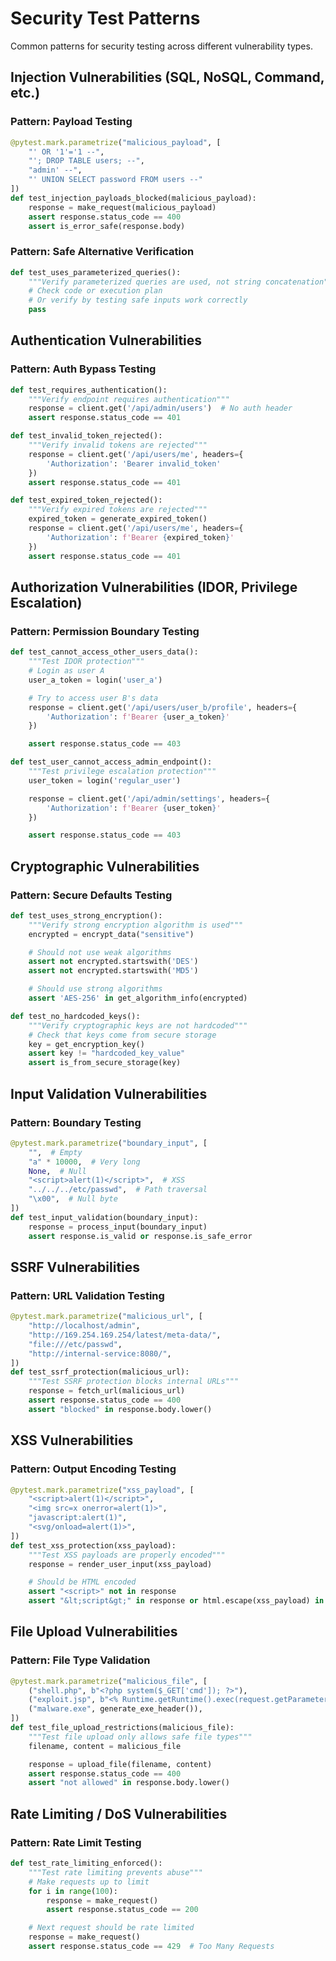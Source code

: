 # Security Test Patterns

Common patterns for security testing across different vulnerability types.

## Injection Vulnerabilities (SQL, NoSQL, Command, etc.)

### Pattern: Payload Testing
```python
@pytest.mark.parametrize("malicious_payload", [
    "' OR '1'='1 --",
    "'; DROP TABLE users; --",
    "admin' --",
    "' UNION SELECT password FROM users --"
])
def test_injection_payloads_blocked(malicious_payload):
    response = make_request(malicious_payload)
    assert response.status_code == 400
    assert is_error_safe(response.body)
```

### Pattern: Safe Alternative Verification
```python
def test_uses_parameterized_queries():
    """Verify parameterized queries are used, not string concatenation"""
    # Check code or execution plan
    # Or verify by testing safe inputs work correctly
    pass
```

## Authentication Vulnerabilities

### Pattern: Auth Bypass Testing
```python
def test_requires_authentication():
    """Verify endpoint requires authentication"""
    response = client.get('/api/admin/users')  # No auth header
    assert response.status_code == 401

def test_invalid_token_rejected():
    """Verify invalid tokens are rejected"""
    response = client.get('/api/users/me', headers={
        'Authorization': 'Bearer invalid_token'
    })
    assert response.status_code == 401

def test_expired_token_rejected():
    """Verify expired tokens are rejected"""
    expired_token = generate_expired_token()
    response = client.get('/api/users/me', headers={
        'Authorization': f'Bearer {expired_token}'
    })
    assert response.status_code == 401
```

## Authorization Vulnerabilities (IDOR, Privilege Escalation)

### Pattern: Permission Boundary Testing
```python
def test_cannot_access_other_users_data():
    """Test IDOR protection"""
    # Login as user A
    user_a_token = login('user_a')

    # Try to access user B's data
    response = client.get('/api/users/user_b/profile', headers={
        'Authorization': f'Bearer {user_a_token}'
    })

    assert response.status_code == 403

def test_user_cannot_access_admin_endpoint():
    """Test privilege escalation protection"""
    user_token = login('regular_user')

    response = client.get('/api/admin/settings', headers={
        'Authorization': f'Bearer {user_token}'
    })

    assert response.status_code == 403
```

## Cryptographic Vulnerabilities

### Pattern: Secure Defaults Testing
```python
def test_uses_strong_encryption():
    """Verify strong encryption algorithm is used"""
    encrypted = encrypt_data("sensitive")

    # Should not use weak algorithms
    assert not encrypted.startswith('DES')
    assert not encrypted.startswith('MD5')

    # Should use strong algorithms
    assert 'AES-256' in get_algorithm_info(encrypted)

def test_no_hardcoded_keys():
    """Verify cryptographic keys are not hardcoded"""
    # Check that keys come from secure storage
    key = get_encryption_key()
    assert key != "hardcoded_key_value"
    assert is_from_secure_storage(key)
```

## Input Validation Vulnerabilities

### Pattern: Boundary Testing
```python
@pytest.mark.parametrize("boundary_input", [
    "",  # Empty
    "a" * 10000,  # Very long
    None,  # Null
    "<script>alert(1)</script>",  # XSS
    "../../../etc/passwd",  # Path traversal
    "\x00",  # Null byte
])
def test_input_validation(boundary_input):
    response = process_input(boundary_input)
    assert response.is_valid or response.is_safe_error
```

## SSRF Vulnerabilities

### Pattern: URL Validation Testing
```python
@pytest.mark.parametrize("malicious_url", [
    "http://localhost/admin",
    "http://169.254.169.254/latest/meta-data/",
    "file:///etc/passwd",
    "http://internal-service:8080/",
])
def test_ssrf_protection(malicious_url):
    """Test SSRF protection blocks internal URLs"""
    response = fetch_url(malicious_url)
    assert response.status_code == 400
    assert "blocked" in response.body.lower()
```

## XSS Vulnerabilities

### Pattern: Output Encoding Testing
```python
@pytest.mark.parametrize("xss_payload", [
    "<script>alert(1)</script>",
    "<img src=x onerror=alert(1)>",
    "javascript:alert(1)",
    "<svg/onload=alert(1)>",
])
def test_xss_protection(xss_payload):
    """Test XSS payloads are properly encoded"""
    response = render_user_input(xss_payload)

    # Should be HTML encoded
    assert "<script>" not in response
    assert "&lt;script&gt;" in response or html.escape(xss_payload) in response
```

## File Upload Vulnerabilities

### Pattern: File Type Validation
```python
@pytest.mark.parametrize("malicious_file", [
    ("shell.php", b"<?php system($_GET['cmd']); ?>"),
    ("exploit.jsp", b"<% Runtime.getRuntime().exec(request.getParameter(\"cmd\")); %>"),
    ("malware.exe", generate_exe_header()),
])
def test_file_upload_restrictions(malicious_file):
    """Test file upload only allows safe file types"""
    filename, content = malicious_file

    response = upload_file(filename, content)
    assert response.status_code == 400
    assert "not allowed" in response.body.lower()
```

## Rate Limiting / DoS Vulnerabilities

### Pattern: Rate Limit Testing
```python
def test_rate_limiting_enforced():
    """Test rate limiting prevents abuse"""
    # Make requests up to limit
    for i in range(100):
        response = make_request()
        assert response.status_code == 200

    # Next request should be rate limited
    response = make_request()
    assert response.status_code == 429  # Too Many Requests
```
